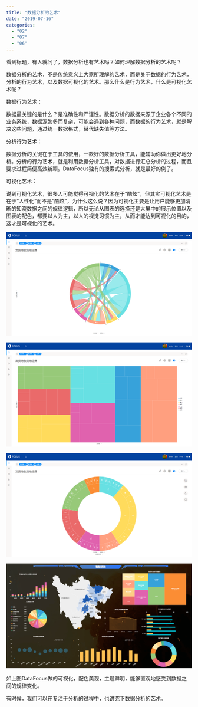 ```yaml
---
title: "数据分析的艺术"
date: "2019-07-16"
categories: 
  - "02"
  - "07"
  - "06"
---
```


看到标题，有人就问了，数据分析也有艺术吗？如何理解数据分析的艺术呢？

数据分析的艺术，不是传统意义上大家所理解的艺术，而是关于数据的行为艺术，分析的行为艺术，以及数据可视化的艺术。那么什么是行为艺术，什么是可视化艺术呢？

数据行为艺术：

数据最关键的是什么？是准确性和严谨性。数据分析的数据来源于企业各个不同的业务系统，数据源繁多而复杂，可能会遇到各种问题，而数据的行为艺术，就是解决这些问题，通过统一数据格式，替代缺失值等方法。

分析行为艺术：

数据分析的关键在于工具的使用，一款好的数据分析工具，能辅助你做出更好地分析。分析的行为艺术，就是利用数据分析工具，对数据进行汇总分析的过程，而且要求过程简便高效新颖。DataFocus独有的搜索式分析，就是最好的例子。

可视化艺术：

说到可视化艺术，很多人可能觉得可视化的艺术在于“酷炫”，但其实可视化艺术是在于“人性化”而不是“酷炫”，为什么这么说？因为可视化主要是让用户能够更加清晰的知晓数据之间的规律逻辑，所以无论从图表的选择还是大屏中的展示位置以及图表的配色，都要以人为主，以人的视觉习惯为主，从而才能达到可视化的目的，这才是可视化的艺术。

![](images/word-image-196.png)

![](images/word-image-197.png)

![](images/word-image-198.png)

![](images/word-image-199.png)

如上图DataFocus做的可视化，配色美观，主题鲜明，能够直观地感受到数据之间的规律变化。

有时候，我们可以在专注于分析的过程中，也讲究下数据分析的艺术。
